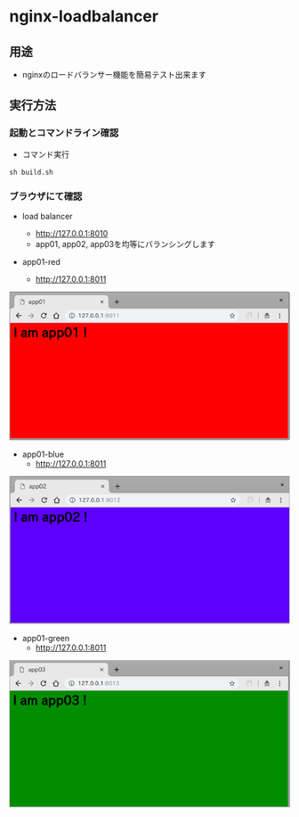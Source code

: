 # nginx-loadbalancer

## 用途

+ nginxのロードバランサー機能を簡易テスト出来ます

## 実行方法

### 起動とコマンドライン確認

+ コマンド実行

```
sh build.sh
```

### ブラウザにて確認

+ load balancer
    + http://127.0.0.1:8010
    + app01, app02, app03を均等にバランシングします

+ app01-red
    + http://127.0.0.1:8011

![](./images/app01-red.png)

+ app01-blue
    + http://127.0.0.1:8011

![](./images/app02-blue.png)

+ app01-green
    + http://127.0.0.1:8011
    
![](./images/app03-green.png)
